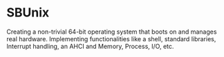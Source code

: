 # SBUnix
 Creating a non-trivial 64-bit operating system that boots on and manages real hardware. Implementing functionalities like a shell, standard libraries, Interrupt handling, an AHCI and Memory, Process, I/O, etc.
